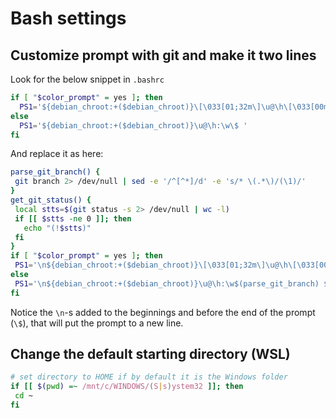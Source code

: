 # Bash settings

## Customize prompt with git and make it two lines

Look for the below snippet in `.bashrc`

```bash
if [ "$color_prompt" = yes ]; then
  PS1='${debian_chroot:+($debian_chroot)}\[\033[01;32m\]\u@\h\[\033[00m\]:\[\033[01;34m\]\w\[\033[00m\]\$ ' 
else 
  PS1='${debian_chroot:+($debian_chroot)}\u@\h:\w\$ ' 
fi
```

And replace it as here:

```bash
parse_git_branch() {
 git branch 2> /dev/null | sed -e '/^[^*]/d' -e 's/* \(.*\)/(\1)/'
}
get_git_status() {
 local stts=$(git status -s 2> /dev/null | wc -l)
 if [[ $stts -ne 0 ]]; then
   echo "(!$stts)"
 fi
}
if [ "$color_prompt" = yes ]; then
 PS1='\n${debian_chroot:+($debian_chroot)}\[\033[01;32m\]\u@\h\[\033[00m\]:\[\033[01;34m\]\w\[\033[01;31m\] $(parse_git_branch) \[\033[01;33m\]$(get_git_status)\[\033[00m\]\n\$ '
else
 PS1='\n${debian_chroot:+($debian_chroot)}\u@\h:\w$(parse_git_branch) $(get_git_status)\n\$ '
fi
```

Notice the `\n`-s added to the beginnings and before the end of the prompt \(`\$`\), that will put the prompt to a new line.

## Change the default starting directory \(WSL\)

```bash
# set directory to HOME if by default it is the Windows folder
if [[ $(pwd) =~ /mnt/c/WINDOWS/(S|s)ystem32 ]]; then
 cd ~
fi
```



